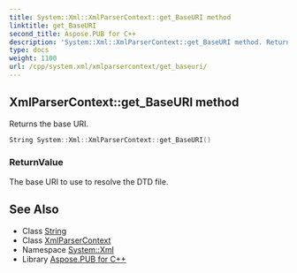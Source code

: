 ```yaml
---
title: System::Xml::XmlParserContext::get_BaseURI method
linktitle: get_BaseURI
second_title: Aspose.PUB for C++
description: 'System::Xml::XmlParserContext::get_BaseURI method. Returns the base URI in C++.'
type: docs
weight: 1100
url: /cpp/system.xml/xmlparsercontext/get_baseuri/
---
```

## XmlParserContext::get_BaseURI method


Returns the base URI.

```cpp
String System::Xml::XmlParserContext::get_BaseURI()
```


### ReturnValue

The base URI to use to resolve the DTD file.

## See Also

* Class [String](../../../system/string/)
* Class [XmlParserContext](../)
* Namespace [System::Xml](../../)
* Library [Aspose.PUB for C++](../../../)
